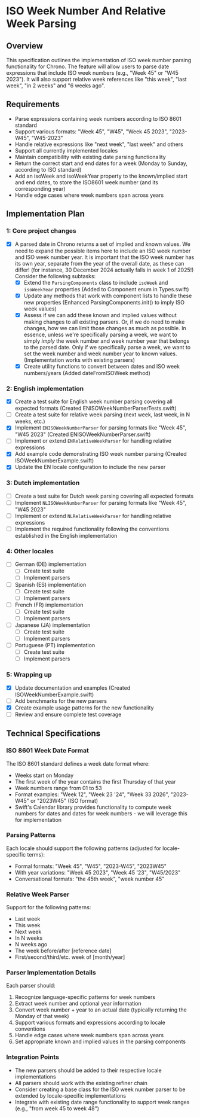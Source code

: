 # ISO Week Number And Relative Week Parsing

## Overview
This specification outlines the implementation of ISO week number parsing functionality for Chrono. The feature will allow users to parse date expressions that include ISO week numbers (e.g., "Week 45" or "W45 2023"). It will also support relative week references like "this week", "last week", "in 2 weeks" and "6 weeks ago".

## Requirements
- Parse expressions containing week numbers according to ISO 8601 standard
- Support various formats: "Week 45", "W45", "Week 45 2023", "2023-W45", "W45-2023"
- Handle relative expressions like "next week", "last week" and others
- Support all currently implemented locales
- Maintain compatibility with existing date parsing functionality
- Return the correct start and end dates for a week (Monday to Sunday, according to ISO standard)
- Add an isoWeek and isoWeekYear property to the known/implied start and end dates, to store the ISO8601 week number (and its corresponding year)
- Handle edge cases where week numbers span across years

## Implementation Plan

### 1: Core project changes
- [x] A parsed date in Chrono returns a set of implied and known values. We need to expand the possible items here to include an ISO week number and ISO week number year. It is important that the ISO week number has its own year, separate from the year of the overall date, as these can differ! (for instance, 30 December 2024 actually falls in week 1 of 2025!) Consider the following subtasks: 
    - [x] Extend the `ParsingComponents` class to include `isoWeek` and `isoWeekYear` properties (Added to Component enum in Types.swift)
    - [x] Update any methods that work with component lists to handle these new properties (Enhanced ParsingComponents.init() to imply ISO week values)
    - [x] Assess if we can add these known and implied values without making changes to all existing parsers. Or, if we do need to make changes, how we can limit those changes as much as possible. In essence, unless we're specifically parsing a week, we want to simply _imply_ the week number and week number year that belongs to the parsed date. Only if we specifically parse a week, we want to set the week number and week number year to known values. (Implementation works with existing parsers)
    - [x] Create utility functions to convert between dates and ISO week numbers/years (Added dateFromISOWeek method)

### 2: English implementation
- [x] Create a test suite for English week number parsing covering all expected formats (Created ENISOWeekNumberParserTests.swift)
- [ ] Create a test suite for relative week parsing (next week, last week, in N weeks, etc.)
- [x] Implement `ENISOWeekNumberParser` for parsing formats like "Week 45", "W45 2023" (Created ENISOWeekNumberParser.swift)
- [ ] Implement or extend `ENRelativeWeekParser` for handling relative expressions
- [x] Add example code demonstrating ISO week number parsing (Created ISOWeekNumberExample.swift)
- [x] Update the EN locale configuration to include the new parser

### 3: Dutch implementation
- [ ] Create a test suite for Dutch week parsing covering all expected formats
- [ ] Implement `NLISOWeekNumberParser` for parsing formats like "Week 45", "W45 2023" 
- [ ] Implement or extend `NLRelativeWeekParser` for handling relative expressions
- [ ] Implement the required functionality following the conventions established in the English implementation 

### 4: Other locales
- [ ] German (DE) implementation
    - [ ] Create test suite
    - [ ] Implement parsers
- [ ] Spanish (ES) implementation
    - [ ] Create test suite
    - [ ] Implement parsers
- [ ] French (FR) implementation
    - [ ] Create test suite
    - [ ] Implement parsers
- [ ] Japanese (JA) implementation
    - [ ] Create test suite
    - [ ] Implement parsers
- [ ] Portuguese (PT) implementation
    - [ ] Create test suite
    - [ ] Implement parsers

### 5: Wrapping up
- [x] Update documentation and examples (Created ISOWeekNumberExample.swift)
- [ ] Add benchmarks for the new parsers
- [x] Create example usage patterns for the new functionality
- [ ] Review and ensure complete test coverage

## Technical Specifications

### ISO 8601 Week Date Format
The ISO 8601 standard defines a week date format where:
- Weeks start on Monday
- The first week of the year contains the first Thursday of that year
- Week numbers range from 01 to 53
- Format examples: "Week 12", "Week 23 '24", "Week 33 2026", "2023-W45" or "2023W45" (ISO format)
- Swift's Calendar library provides functionality to compute week numbers for dates and dates for week numbers - we will leverage this for implementation

### Parsing Patterns
Each locale should support the following patterns (adjusted for locale-specific terms):
- Formal formats: "Week 45", "W45", "2023-W45", "2023W45"
- With year variations: "Week 45 2023", "Week 45 '23", "W45/2023"
- Conversational formats: "the 45th week", "week number 45"

### Relative Week Parser
Support for the following patterns:
- Last week
- This week
- Next week
- In N weeks
- N weeks ago
- The week before/after [reference date]
- First/second/third/etc. week of [month/year]

### Parser Implementation Details
Each parser should:
1. Recognize language-specific patterns for week numbers
2. Extract week number and optional year information
3. Convert week number + year to an actual date (typically returning the Monday of that week)
4. Support various formats and expressions according to locale conventions
5. Handle edge cases where week numbers span across years
6. Set appropriate known and implied values in the parsing components

### Integration Points
- The new parsers should be added to their respective locale implementations
- All parsers should work with the existing refiner chain
- Consider creating a base class for the ISO week number parser to be extended by locale-specific implementations
- Integrate with existing date range functionality to support week ranges (e.g., "from week 45 to week 48")
